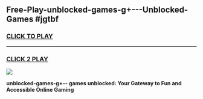 
## Free-Play-unblocked-games-g+---Unblocked-Games #jgtbf
<h3>
<a href="https://news.freeplayer.one?title=unblocked-games-g+--&ref=8M">CLICK TO PLAY</a></h3>
<hr>

<h3>
<a href="https://news.freeplayer.one?title=unblocked-games-g+--&ref=8M">CLICK 2 PLAY</a>
  
</h3>

<a href="https://news.freeplayer.one?title=unblocked-games-g+--&ref=8M"><img src="https://clearcache.store/games.png"></a>


**unblocked-games-g+-- games unblocked: Your Gateway to Fun and Accessible Online Gaming**
